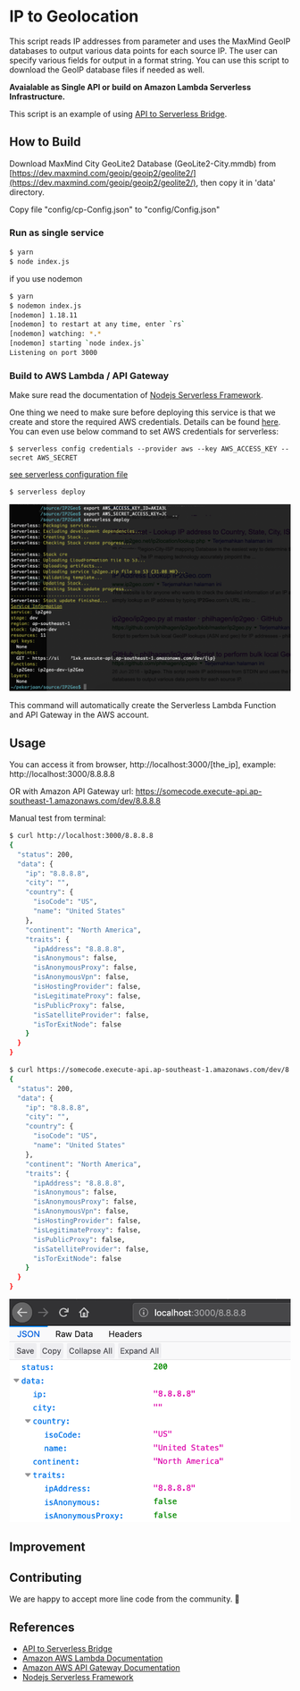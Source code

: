 # IP to Geolocation

This script reads IP addresses from parameter and uses the MaxMind GeoIP databases to output various data points for each source IP. The user can specify various fields for output in a format string. You can use this script to download the GeoIP database files if needed as well.

**Avaialable as Single API or build on Amazon Lambda Serverless Infrastructure.**

This script is an example of using [API to Serverless Bridge](https://github.com/luridarmawan/API-to-Serverless-Bridge).


## How to Build

Download MaxMind City GeoLite2 Database (GeoLite2-City.mmdb) from [https://dev.maxmind.com/geoip/geoip2/geolite2/](https://dev.maxmind.com/geoip/geoip2/geolite2/), then copy it in 'data' directory. 

Copy file "config/cp-Config.json" to "config/Config.json"

### Run as single service

```bash
$ yarn
$ node index.js
```

if you use nodemon

```bash
$ yarn
$ nodemon index.js
[nodemon] 1.18.11
[nodemon] to restart at any time, enter `rs`
[nodemon] watching: *.*
[nodemon] starting `node index.js`
Listening on port 3000
```

### Build to AWS Lambda / API Gateway

Make sure read the documentation of [Nodejs Serverless Framework](https://serverless.com/framework/docs/).

One thing we need to make sure before deploying this service is that we create and store the required AWS credentials. Details can be found [here](https://serverless.com/framework/docs/providers/aws/guide/credentials/). You can even use below command to set AWS credentials for serverless:

```
$ serverless config credentials --provider aws --key AWS_ACCESS_KEY --secret AWS_SECRET
```

[see serverless configuration file](serverless.yml)

```bash
$ serverless deploy
```

![Serverless Deploy](img/serverless-deploy.png)


This command will automatically create the Serverless Lambda Function and API Gateway in the AWS account.


## Usage

You can access it from browser, http://localhost:3000/[the_ip], example: http://localhost:3000/8.8.8.8

OR with Amazon API Gateway url: https://somecode.execute-api.ap-southeast-1.amazonaws.com/dev/8.8.8.8

Manual test from terminal:

```bash
$ curl http://localhost:3000/8.8.8.8
{
  "status": 200,
  "data": {
    "ip": "8.8.8.8",
    "city": "",
    "country": {
      "isoCode": "US",
      "name": "United States"
    },
    "continent": "North America",
    "traits": {
      "ipAddress": "8.8.8.8",
      "isAnonymous": false,
      "isAnonymousProxy": false,
      "isAnonymousVpn": false,
      "isHostingProvider": false,
      "isLegitimateProxy": false,
      "isPublicProxy": false,
      "isSatelliteProvider": false,
      "isTorExitNode": false
    }
  }
}
```

```bash
$ curl https://somecode.execute-api.ap-southeast-1.amazonaws.com/dev/8.8.8.8
{
  "status": 200,
  "data": {
    "ip": "8.8.8.8",
    "city": "",
    "country": {
      "isoCode": "US",
      "name": "United States"
    },
    "continent": "North America",
    "traits": {
      "ipAddress": "8.8.8.8",
      "isAnonymous": false,
      "isAnonymousProxy": false,
      "isAnonymousVpn": false,
      "isHostingProvider": false,
      "isLegitimateProxy": false,
      "isPublicProxy": false,
      "isSatelliteProvider": false,
      "isTorExitNode": false
    }
  }
}
```

![Result from Browser](img/result-from-browser.png)


## Improvement


## Contributing

We are happy to accept more line code from the community. 🎉

## References

- [API to Serverless Bridge](https://github.com/luridarmawan/API-to-Serverless-Bridge)
- [Amazon AWS Lambda Documentation](https://docs.aws.amazon.com/lambda/index.html)
- [Amazon AWS API Gateway Documentation](https://docs.aws.amazon.com/apigateway/index.html)
- [Nodejs Serverless Framework](https://serverless.com/)


